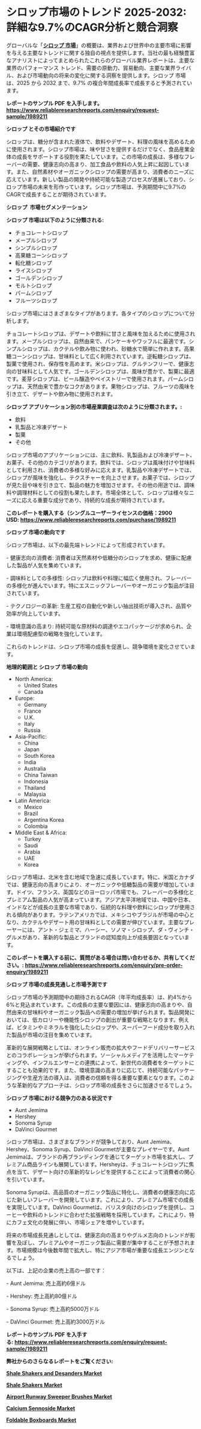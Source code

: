 <p><h1>シロップ市場のトレンド 2025-2032: 詳細な9.7%のCAGR分析と競合洞察</h1></p><p>グローバルな「<a href="https://www.reliableresearchreports.com/syrups-r1989211?utm_campaign=107&utm_medium=6&utm_source=Github&utm_content=ia&utm_term=29032025&utm_id=syrups"><strong>シロップ 市場</strong></a>」の概要は、業界および世界中の主要市場に影響を与える主要なトレンドに関する独自の視点を提供します。当社の最も経験豊富なアナリストによってまとめられたこれらのグローバル業界レポートは、主要な業界のパフォーマンス トレンド、需要の原動力、貿易動向、主要な業界ライバル、および市場動向の将来の変化に関する洞察を提供します。シロップ 市場は、2025 から 2032 まで、9.7% の複合年間成長率で成長すると予測されています。</p>
<p><strong>レポートのサンプル PDF を入手します。</strong><strong><a href="https://www.reliableresearchreports.com/enquiry/request-sample/1989211?utm_campaign=107&utm_medium=6&utm_source=Github&utm_content=ia&utm_term=29032025&utm_id=syrups">https://www.reliableresearchreports.com/enquiry/request-sample/1989211</a></strong></p>
<p><strong>シロップ とその市場紹介です</strong></p>
<p><p>シロップは、糖分が含まれた液体で、飲料やデザート、料理の風味を高めるために使用されます。シロップ市場は、味や甘さを提供するだけでなく、食品産業全体の成長をサポートする役割を果たしています。この市場の成長は、多様なフレーバーの需要、健康志向の高まり、加工食品や飲料の人気上昇に起因しています。また、自然素材やオーガニックシロップの需要が高まり、消費者のニーズに応えています。新しい製品の開発や持続可能な製造プロセスが進展しており、シロップ市場の未来を形作っています。シロップ市場は、予測期間中に9.7%のCAGRで成長することが期待されています。</p><strong><a href="|AUTHORITHY_DOMAIN_URL|?utm_campaign=107&utm_medium=6&utm_source=Github&utm_content=ia&utm_term=29032025&utm_id=syrups"></a></strong></p>
<p><strong>シロップ&nbsp;</strong><strong>&nbsp;市場セグメンテーション</strong></p>
<p><strong>シロップ 市場は以下のように分類される:</strong>&nbsp;</p>
<p><ul><li>チョコレートシロップ</li><li>メープルシロップ</li><li>シンプルシロップ</li><li>高果糖コーンシロップ</li><li>転化糖シロップ</li><li>ライスシロップ</li><li>ゴールデンシロップ</li><li>モルトシロップ</li><li>パームシロップ</li><li>フルーツシロップ</li></ul></p>
<p><p>シロップ市場にはさまざまなタイプがあります。各タイプのシロップについて分析します。</p><p>チョコレートシロップは、デザートや飲料に甘さと風味を加えるために使用されます。メープルシロップは、自然由来で、パンケーキやワッフルに最適です。シンプルシロップは、カクテルや飲み物に使われ、砂糖水で簡単に作れます。高果糖コーンシロップは、甘味料として広く利用されています。逆転糖シロップは、製菓で使用され、保存性を高めます。米シロップは、グルテンフリーで、健康志向の甘味料として人気です。ゴールデンシロップは、風味が豊かで、製菓に最適です。麦芽シロップは、ビール醸造やペイストリーで使用されます。パームシロップは、天然由来で豊かなコクがあります。果物シロップは、フルーツの風味を引き立て、デザートや飲み物に使用されます。</p></p>
<p><strong> シロップ アプリケーション別の市場産業調査は次のように分類されます。:</strong></p>
<p><ul><li>飲料</li><li>乳製品と冷凍デザート</li><li>製菓</li><li>その他</li></ul></p>
<p><p>シロップ市場のアプリケーションには、主に飲料、乳製品および冷凍デザート、お菓子、その他のカテゴリがあります。飲料では、シロップは風味付けや甘味料として利用され、消費者の多様な好みに応えます。乳製品や冷凍デザートでは、シロップが風味を強化し、テクスチャーを向上させます。お菓子では、シロップが見た目や味を引き立て、製品の魅力を増加させます。その他の用途では、調味料や調理材料としての役割も果たします。市場全体として、シロップは様々なニーズに応える重要な成分であり、持続的な成長が期待されています。</p></p>
<p><strong>このレポートを購入する（シングルユーザーライセンスの価格：2900 USD:</strong><strong>&nbsp;<a href="https://www.reliableresearchreports.com/purchase/1989211?utm_campaign=107&utm_medium=6&utm_source=Github&utm_content=ia&utm_term=29032025&utm_id=syrups">https://www.reliableresearchreports.com/purchase/1989211</a></strong></p>
<p><strong>シロップ 市場の動向です</strong></p>
<p><p>シロップ市場は、以下の最先端トレンドによって形成されています。</p><p>- 健康志向の消費者: 消費者は天然素材や低糖分のシロップを求め、健康に配慮した製品が人気を集めています。</p><p>- 調味料としての多様性: シロップは飲料や料理に幅広く使用され、フレーバーの多様化が進んでいます。特にエスニックフレーバーやオーガニック製品が注目されています。</p><p>- テクノロジーの革新: 生産工程の自動化や新しい抽出技術が導入され、品質や効率が向上しています。</p><p>- 環境意識の高まり: 持続可能な原材料の調達やエコパッケージが求められ、企業は環境配慮型の戦略を強化しています。</p><p>これらのトレンドは、シロップ市場の成長を促進し、競争環境を変化させています。</p></p>
<p><strong>地理的範囲と シロップ 市場の動向</strong></p>
<p><ul>
    <li>
        North America:
        <ul>
            <li>United States</li>
            <li>Canada</li>
        </ul>
    </li>
    <li>
        Europe:
        <ul>
            <li>Germany</li>
            <li>France</li>
            <li>U.K.</li>
            <li>Italy</li>
            <li>Russia</li>
        </ul>
    </li>
    <li>
        Asia-Pacific:
        <ul>
            <li>China</li>
            <li>Japan</li>
            <li>South Korea</li>
            <li>India</li>
            <li>Australia</li>
            <li>China Taiwan</li>
            <li>Indonesia</li>
            <li>Thailand</li>
            <li>Malaysia</li>
        </ul>
    </li>
    <li>
        Latin America:
        <ul>
            <li>Mexico</li>
            <li>Brazil</li>
            <li>Argentina Korea</li>
            <li>Colombia</li>
        </ul>
    </li>
    <li>
        Middle East & Africa:
        <ul>
            <li>Turkey</li>
            <li>Saudi</li>
            <li>Arabia</li>
            <li>UAE</li>
            <li>Korea</li>
        </ul>
    </li>
    </ul></p>
<p><p>シロップ市場は、北米を含む地域で急速に成長しています。特に、米国とカナダでは、健康志向の高まりにより、オーガニックや低糖製品の需要が増加しています。ドイツ、フランス、英国などのヨーロッパ市場でも、フレーバーの多様化とプレミアム製品の人気が高まっています。アジア太平洋地域では、中国や日本、インドなどが成長の主要な市場であり、伝統的な料理や飲料にシロップが使用される傾向があります。ラテンアメリカでは、メキシコやブラジルが市場の中心となり、カクテルやデザート用の甘味料としての需要が伸びています。主要なプレーヤーには、アント・ジェミマ、ハーシー、ソノマ・シロップ、ダ・ヴィンチ・グルメがあり、革新的な製品とブランドの認知度向上が成長要因となっています。</p></p>
<p><strong>このレポートを購入する前に、質問がある場合は問い合わせるか、共有してください。:&nbsp;<a href="https://www.reliableresearchreports.com/enquiry/pre-order-enquiry/1989211?utm_campaign=107&utm_medium=6&utm_source=Github&utm_content=ia&utm_term=29032025&utm_id=syrups">https://www.reliableresearchreports.com/enquiry/pre-order-enquiry/1989211</a></strong></p>
<p><strong>シロップ 市場の成長見通しと市場予測です</strong></p>
<p><p>シロップ市場の予測期間中の期待されるCAGR（年平均成長率）は、約4%から6%と見込まれています。この成長の主要な要因には、健康志向の高まりや、自然由来の甘味料やオーガニック製品への需要の増加が挙げられます。製品開発においては、低カロリーや機能性シロップの創出が重要な戦略となります。例えば、ビタミンやミネラルを強化したシロップや、スーパーフード成分を取り入れた製品が市場の注目を集めています。</p><p>革新的な展開戦略としては、オンライン販売の拡大やフードデリバリーサービスとのコラボレーションが挙げられます。ソーシャルメディアを活用したマーケティングや、インフルエンサーとの連携によって、新世代の消費者をターゲットにすることも効果的です。また、環境意識の高まりに応じて、持続可能なパッケージングや生産方法の導入は、消費者の信頼を得る重要な要素となります。このような革新的なアプローチは、シロップ市場の成長をさらに加速させるでしょう。</p></p>
<p><strong>シロップ 市場における競争力のある状況です</strong></p>
<p><ul><li>Aunt Jemima</li><li>Hershey</li><li>Sonoma Syrup</li><li>DaVinci Gourmet</li></ul></p>
<p><p>シロップ市場は、さまざまなブランドが競争しており、Aunt Jemima、Hershey、Sonoma Syrup、DaVinci Gourmetが主要なプレイヤーです。Aunt Jemimaは、ブランドの再ブランディングを通じてターゲット市場を拡大し、プレミアム商品ラインも展開しています。Hersheyは、チョコレートシロップに焦点を当て、デザート向けの革新的なレシピを提供することによって消費者の関心を引いています。</p><p>Sonoma Syrupは、高品質のオーガニック製品に特化し、消費者の健康志向に応じた新しいフレーバーを開発しています。これにより、プレミアム市場での成長を実現しています。DaVinci Gourmetは、バリスタ向けのシロップを提供し、コーヒーや飲料のトレンドに合わせた拡張戦略を採用しています。これにより、特にカフェ文化の発展に伴い、市場シェアを増やしています。</p><p>将来の市場成長見通しとしては、健康志向の高まりやグルメ志向のトレンドが影響を及ぼし、プレミアムやオーガニック製品に需要が集中することが予想されます。市場規模は今後数年間で拡大し、特にアジア市場が重要な成長エンジンとなるでしょう。</p><p>以下は、上記の企業の売上高の一部です：</p><p>- Aunt Jemima: 売上高約6億ドル</p><p>- Hershey: 売上高約80億ドル</p><p>- Sonoma Syrup: 売上高約5000万ドル</p><p>- DaVinci Gourmet: 売上高約3000万ドル</p></p>
<p><strong>レポートのサンプル PDF を入手する:&nbsp;<a href="https://www.reliableresearchreports.com/enquiry/request-sample/1989211?utm_campaign=107&utm_medium=6&utm_source=Github&utm_content=ia&utm_term=29032025&utm_id=syrups">https://www.reliableresearchreports.com/enquiry/request-sample/1989211</a></strong></p>
<p></p>
<p></p>
<p></p>
<p></p>
<p><strong>弊社からのさらなるレポートをご覧ください:</strong></p>
<p><strong><p><a href="https://github.com/pilukypalis/Market-Research-Report-List-1/blob/main/shale-shakers-and-desanders-market.md?utm_campaign=107&utm_medium=6&utm_source=Github&utm_content=ia&utm_term=29032025&utm_id=syrups">Shale Shakers and Desanders Market</a></p><p><a href="https://github.com/jugutstam/Market-Research-Report-List-1/blob/main/shale-shakers-market.md?utm_campaign=107&utm_medium=6&utm_source=Github&utm_content=ia&utm_term=29032025&utm_id=syrups">Shale Shakers Market</a></p><p><a href="https://github.com/moratronak3q/Market-Research-Report-List-1/blob/main/airport-runway-sweeper-brushes-market.md?utm_campaign=107&utm_medium=6&utm_source=Github&utm_content=ia&utm_term=29032025&utm_id=syrups">Airport Runway Sweeper Brushes Market</a></p><p><a href="https://github.com/reahmmunises/Market-Research-Report-List-1/blob/main/calcium-sennoside-market.md?utm_campaign=107&utm_medium=6&utm_source=Github&utm_content=ia&utm_term=29032025&utm_id=syrups">Calcium Sennoside Market</a></p><p><a href="https://github.com/latzerelfigo48/Market-Research-Report-List-1/blob/main/foldable-boxboards-market.md?utm_campaign=107&utm_medium=6&utm_source=Github&utm_content=ia&utm_term=29032025&utm_id=syrups">Foldable Boxboards Market</a></p></strong></p>